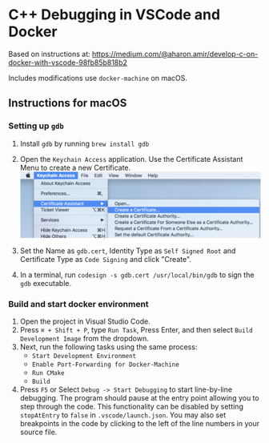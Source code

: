 # C++ Debugging in VSCode and Docker

Based on instructions at: https://medium.com/@aharon.amir/develop-c-on-docker-with-vscode-98fb85b818b2

Includes modifications use `docker-machine` on macOS.

## Instructions for macOS

### Setting up `gdb`
1. Install `gdb` by running `brew install gdb`
2. Open the `Keychain Access` application. Use the Certificate Assistant Menu to create a new Certificate. 
   ![Certificate assistant](https://raw.githubusercontent.com/thomasantony/vscode-cpp-docker-debug/master/docs/cert_assistant.png)


3. Set the Name as `gdb.cert`, Identity Type as `Self Signed Root` and Certificate Type as `Code Signing` and click "Create".
4. In a terminal, run `codesign -s gdb.cert /usr/local/bin/gdb` to sign the `gdb` executable.

### Build and start docker environment

1. Open the project in Visual Studio Code.
2. Press `⌘ + Shift + P`, type `Run Task`, Press Enter, and then select `Build Development Image` from the dropdown.
3. Next, run the following tasks using the same process:
   * `Start Development Environment`
   * `Enable Port-Forwarding for Docker-Machine`
   * `Run CMake`
   * `Build`
4. Press `F5` or Select `Debug -> Start Debugging` to start line-by-line debugging. The program should pause at the entry point allowing you to step through the code. This functionality can be disabled by setting `stopAtEntry` to `false` in `.vscode/launch.json`. You may also set breakpoints in the code by clicking to the left of the line numbers in your source file. 
